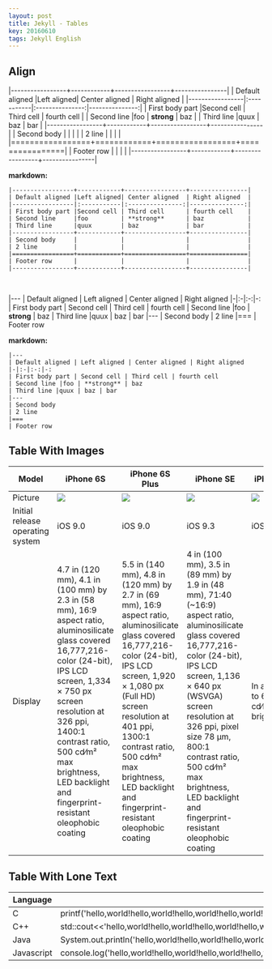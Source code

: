```yaml
---
layout: post
title: Jekyll - Tables
key: 20160610
tags: Jekyll English
---
```


## Align

|-----------------+------------+-----------------+----------------|
| Default aligned |Left aligned| Center aligned  | Right aligned  |
|-----------------|:-----------|:---------------:|---------------:|
| First body part |Second cell | Third cell      | fourth cell    |
| Second line     |foo         | **strong**      | baz            |
| Third line      |quux        | baz             | bar            |
|-----------------+------------+-----------------+----------------|
| Second body     |            |                 |                |
| 2 line          |            |                 |                |
|=================+============+=================+================|
| Footer row      |            |                 |                |
|-----------------+------------+-----------------+----------------|

<!--more-->

**markdown:**

    |-----------------+------------+-----------------+----------------|
    | Default aligned |Left aligned| Center aligned  | Right aligned  |
    |-----------------|:-----------|:---------------:|---------------:|
    | First body part |Second cell | Third cell      | fourth cell    |
    | Second line     |foo         | **strong**      | baz            |
    | Third line      |quux        | baz             | bar            |
    |-----------------+------------+-----------------+----------------|
    | Second body     |            |                 |                |
    | 2 line          |            |                 |                |
    |=================+============+=================+================|
    | Footer row      |            |                 |                |
    |-----------------+------------+-----------------+----------------|

<br/>

|---
| Default aligned | Left aligned | Center aligned | Right aligned
|-|:-|:-:|-:
| First body part | Second cell | Third cell | fourth cell
| Second line |foo | **strong** | baz
| Third line |quux | baz | bar
|---
| Second body
| 2 line
|===
| Footer row

**markdown:**

    |---
    | Default aligned | Left aligned | Center aligned | Right aligned
    |-|:-|:-:|-:
    | First body part | Second cell | Third cell | fourth cell
    | Second line |foo | **strong** | baz
    | Third line |quux | baz | bar
    |---
    | Second body
    | 2 line
    |===
    | Footer row

## Table With Images

| Model | iPhone 6S | iPhone 6S Plus | iPhone SE | iPhone 7 | iPhone 7 Plus | iPhone 8 | iPhone 8 Plus | iPhone X |
| ----- | --------- | -------------- | --------- | -------- | ------------- | -------- | ------------- | -------- |
| Picture | ![](https://upload.wikimedia.org/wikipedia/commons/thumb/9/9b/IPhone_6s_vector.svg/210px-IPhone_6s_vector.svg.png) | ![](https://upload.wikimedia.org/wikipedia/commons/thumb/f/f8/IPhone_6s_Plus_vector.svg/250px-IPhone_6s_Plus_vector.svg.png) | ![](https://upload.wikimedia.org/wikipedia/commons/thumb/c/c9/IPhone_SE_in_silver.png/190px-IPhone_SE_in_silver.png) | ![](https://upload.wikimedia.org/wikipedia/commons/thumb/1/18/IPhone_7_Jet_Black.svg/210px-IPhone_7_Jet_Black.svg.png) | ![](https://upload.wikimedia.org/wikipedia/commons/thumb/6/64/IPhone_7_Plus_Jet_Black.svg/250px-IPhone_7_Plus_Jet_Black.svg.png) | ![](https://upload.wikimedia.org/wikipedia/commons/thumb/5/5d/IPhone_8_vector.svg/210px-IPhone_8_vector.svg.png) | ![](https://upload.wikimedia.org/wikipedia/commons/thumb/7/70/IPhone_8_plus_vector.svg/250px-IPhone_8_plus_vector.svg.png) | ![](https://upload.wikimedia.org/wikipedia/commons/thumb/3/32/IPhone_X_vector.svg/220px-IPhone_X_vector.svg.png) |
| Initial release operating system | iOS 9.0 | iOS 9.0 | iOS 9.3 | iOS 10.0 | iOS 10.0 | iOS 11.0 | iOS 11.0 | iOS 11.0.1 |
| Display  | 4.7 in (120 mm), 4.1 in (100 mm) by 2.3 in (58 mm), 16:9 aspect ratio, aluminosilicate glass covered 16,777,216-color (24-bit), IPS LCD screen, 1,334 × 750 px screen resolution at 326 ppi, 1400:1 contrast ratio, 500 ​cd⁄m² max brightness, LED backlight and fingerprint-resistant oleophobic coating | 5.5 in (140 mm), 4.8 in (120 mm) by 2.7 in (69 mm), 16:9 aspect ratio, aluminosilicate glass covered 16,777,216-color (24-bit), IPS LCD screen, 1,920 × 1,080 px (Full HD) screen resolution at 401 ppi, 1300:1 contrast ratio, 500 ​cd⁄m² max brightness, LED backlight and fingerprint-resistant oleophobic coating | 4 in (100 mm), 3.5 in (89 mm) by 1.9 in (48 mm), 71:40 (~16:9) aspect ratio, aluminosilicate glass covered 16,777,216-color (24-bit), IPS LCD screen, 1,136 × 640 px (WSVGA) screen resolution at 326 ppi, pixel size 78 µm, 800:1 contrast ratio, 500 ​cd⁄m² max brightness, LED backlight and fingerprint-resistant oleophobic coating | In addition to 6S: 625 ​cd⁄m² max brightness | In addition to 6S Plus: 625 ​cd⁄m² max brightness | In addition to 7: True Tone display | In addition to 7 Plus: True Tone display | 5.8 in (150 mm), 5.31 in (135 mm) by 2.45 in (62 mm), ~19.5:9 aspect ratio, aluminosilicate glass covered 16,777,216-color (24-bit), AMOLED screen, 2,436 × 1,125 px screen resolution at 458 ppi, 1,000,000:1 contrast ratio, 625 ​cd⁄m² max brightness, fingerprint-resistant oleophobic coating, True Tone display, Dolby Vision and HDR10 support |

## Table With Lone Text

| Language | Demo |
| -------- | ---- |
| C | printf('hello,world!hello,world!hello,world!hello,world!hello,world!hello,world!hello,world!hello,world!hello,world!hello,world!hello,world!hello,world!hello,world!'); |
| C++ | std::cout<<'hello,world!hello,world!hello,world!hello,world!hello,world!hello,world!hello,world!hello,world!hello,world!hello,world!hello,world!hello,world!hello,world!'<<std::endl; |
| Java | System.out.println('hello,world!hello,world!hello,world!hello,world!hello,world!hello,world!hello,world!hello,world!hello,world!hello,world!hello,world!hello,world!hello,world!'); |
| Javascript | console.log('hello,world!hello,world!hello,world!hello,world!hello,world!hello,world!hello,world!hello,world!hello,world!hello,world!hello,world!hello,world!hello,world!'); |